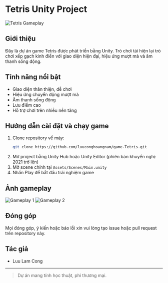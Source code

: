 # Tetris Unity Project

![Tetris Gameplay](https://raw.githubusercontent.com/luuconghoangnam/game-Tetris/main/docs/gameplay1.png)

## Giới thiệu

Đây là dự án game Tetris được phát triển bằng Unity. Trò chơi tái hiện lại trò chơi xếp gạch kinh điển với giao diện hiện đại, hiệu ứng mượt mà và âm thanh sống động.

## Tính năng nổi bật
- Giao diện thân thiện, dễ chơi
- Hiệu ứng chuyển động mượt mà
- Âm thanh sống động
- Lưu điểm cao
- Hỗ trợ chơi trên nhiều nền tảng

## Hướng dẫn cài đặt và chạy game
1. Clone repository về máy:
   ```sh
   git clone https://github.com/luuconghoangnam/game-Tetris.git
   ```
2. Mở project bằng Unity Hub hoặc Unity Editor (phiên bản khuyến nghị: 2021 trở lên)
3. Mở scene chính tại `Assets/Scenes/Main.unity`
4. Nhấn Play để bắt đầu trải nghiệm game

## Ảnh gameplay

![Gameplay 1](https://raw.githubusercontent.com/luuconghoangnam/game-Tetris/main/docs/gameplay1.png)
![Gameplay 2](https://raw.githubusercontent.com/luuconghoangnam/game-Tetris/main/docs/gameplay2.png)

## Đóng góp
Mọi đóng góp, ý kiến hoặc báo lỗi xin vui lòng tạo issue hoặc pull request trên repository này.

## Tác giả
- Luu Lam Cong

---

> Dự án mang tính học thuật, phi thương mại.

